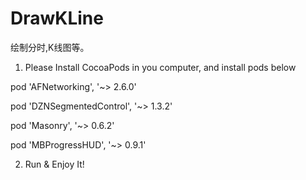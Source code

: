 # DrawKLine
绘制分时,K线图等。

1. Please Install CocoaPods in you computer, and install pods below 

pod 'AFNetworking', '~> 2.6.0'

pod 'DZNSegmentedControl', '~> 1.3.2'

pod 'Masonry', '~> 0.6.2'

pod 'MBProgressHUD', '~> 0.9.1'

2. Run & Enjoy It!

